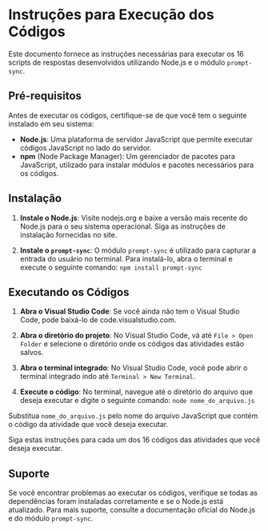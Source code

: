 # Instruções para Execução dos Códigos

Este documento fornece as instruções necessárias para executar os 16 scripts de respostas
desenvolvidos utilizando Node.js e o módulo `prompt-sync`.

## Pré-requisitos

Antes de executar os códigos, certifique-se de que você tem o seguinte instalado em seu sistema:

- **Node.js**: Uma plataforma de servidor JavaScript que permite executar códigos JavaScript no lado do servidor.
- **npm** (Node Package Manager): Um gerenciador de pacotes para JavaScript, utilizado para instalar módulos e pacotes necessários para os códigos.

## Instalação

1. **Instale o Node.js**: Visite nodejs.org e baixe a versão mais recente do Node.js para o seu sistema operacional. Siga as instruções de instalação fornecidas no site.

2. **Instale o `prompt-sync`**: O módulo `prompt-sync` é utilizado para capturar a entrada do usuário no terminal. Para instalá-lo, abra o terminal e execute o seguinte comando:
`npm install prompt-sync`

## Executando os Códigos

1. **Abra o Visual Studio Code**: Se você ainda não tem o Visual Studio Code, pode baixá-lo de code.visualstudio.com.

2. **Abra o diretório do projeto**: No Visual Studio Code, vá até `File > Open Folder` e selecione o diretório onde os códigos das atividades estão salvos.

3. **Abra o terminal integrado**: No Visual Studio Code, você pode abrir o terminal integrado indo até `Terminal > New Terminal`.

4. **Execute o código**: No terminal, navegue até o diretório do arquivo que deseja executar e digite o seguinte comando: `node nome_do_arquivo.js`

Substitua `nome_do_arquivo.js` pelo nome do arquivo JavaScript que contém o código da atividade que você deseja executar.

Siga estas instruções para cada um dos 16 códigos das atividades que você deseja executar.

## Suporte

Se você encontrar problemas ao executar os códigos, verifique se todas as dependências foram instaladas corretamente e se o Node.js está atualizado. Para mais suporte, consulte a documentação oficial do Node.js e do módulo `prompt-sync`.

